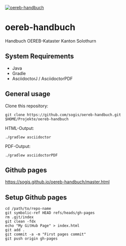 [![oereb-handbuch](https://github.com/sogis/oereb-handbuch/actions/workflows/main.yml/badge.svg)](https://github.com/sogis/oereb-handbuch/actions/workflows/main.yml)
# oereb-handbuch
Handbuch OEREB-Kataster Kanton Solothurn

## System Requirements

* Java
* Gradle
* AsciidoctorJ / AsciidoctorPDF

## General usage

Clone this repository:

```
git clone https://github.com/sogis/oereb-handbuch.git $HOME/Projekte/oereb-handbuch
```

HTML-Output:
```
./gradlew asciidoctor
```

PDF-Output:
```
./gradlew asciidoctorPDF
```

## Github pages

https://sogis.github.io/oereb-handbuch/master.html

## Setup Github pages

```
cd /path/to/repo-name
git symbolic-ref HEAD refs/heads/gh-pages
rm .git/index
git clean -fdx
echo "My GitHub Page" > index.html
git add .
git commit -a -m "First pages commit"
git push origin gh-pages
```
